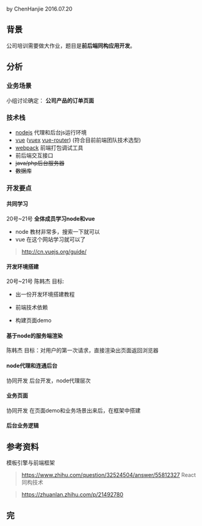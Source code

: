 by ChenHanjie 2016.07.20
## 背景
公司培训需要做大作业，题目是**前后端同构应用开发**。
## 分析
### 业务场景
小组讨论确定： **公司产品的订单页面**
### 技术栈
* [nodejs][nodejs] 代理和后台js运行环境
* [vue][vue] ([vuex][vuex] [vue-router][vue-router]) (符合目前前端团队技术选型)
* [webpack][webpack] 前端打包调试工具
* 前后端交互接口
* ~~java/php后台服务器~~
* ~~数据库~~
### 开发要点
#### 共同学习

20号~21号 **全体成员学习node和vue**
* node 教材非常多，搜索一下就可以
* vue 在这个网站学习就可以了

> http://cn.vuejs.org/guide/
#### 开发环境搭建
20号~21号 陈韩杰
目标:

  * 出一份开发环境搭建教程

  * 前端技术依赖

  * 构建页面demo
#### 基于node的服务端渲染
陈韩杰
目标：对用户的第一次请求，直接渲染出页面返回浏览器
#### node代理和连通后台

协同开发
后台开发，node代理层次
#### 业务页面
协同开发
在页面demo和业务场景出来后，在框架中搭建
#### 后台业务逻辑
## 参考资料
[nodejs]:https://nodejs.org/en/
[vue]:http://vuejs.org/
[vuex]:https://github.com/okoala/vue-vuex
[vue-router]:https://github.com/vuejs/vue-router
[webpack]:https://github.com/webpack/webpack
模板引擎与前端框架

>https://www.zhihu.com/question/32524504/answer/55812327
React 同构技术

>https://zhuanlan.zhihu.com/p/21492780
## 完

